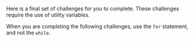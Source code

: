 Here is a final set of challenges for you to complete. These challenges require the use of utility variables.

When you are completing the following challenges, use the `for` statement,  and not the `while`.
